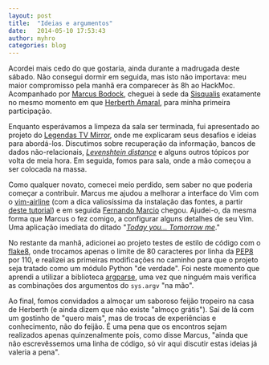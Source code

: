 ```yaml
---
layout: post
title:  "Ideias e argumentos"
date:   2014-05-10 17:53:43
author: myhro
categories: blog
---
```


Acordei mais cedo do que gostaria, ainda durante a madrugada deste sábado. Não consegui dormir em seguida, mas isto não importava: meu maior compromisso pela manhã era comparecer às 8h ao HackMoc. Acompanhado por [Marcus Bodock][mbodock], cheguei à sede da [Sisqualis][sisqualis] exatamente no mesmo momento em que [Herberth Amaral][bertoca], para minha primeira participação.

Enquanto esperávamos a limpeza da sala ser terminada, fui apresentado ao projeto do [Legendas TV Mirror][ltvmirror], onde me explicaram seus desafios e ideias para abordá-los. Discutimos sobre recuperação da informação, bancos de dados não-relacionais, [_Levenshtein distance_][levenshtein] e alguns outros tópicos por volta de meia hora. Em seguida, fomos para sala, onde a mão começou a ser colocada na massa.

Como qualquer novato, comecei meio perdido, sem saber no que poderia começar a contribuir. Marcus me ajudou a melhorar a interface do Vim com o [vim-airline][vim-airline] (com a dica valiosíssima da instalação das fontes, a partir [deste tutorial][powerline-font-tutorial]) e em seguida [Fernando Marcio][fernando] chegou. Ajudei-o, da mesma forma que Marcus o fez comigo, a configurar alguns detalhes de seu Vim. Uma aplicação imediata do ditado "[_Today you... Tomorrow me_][todayyou-tomorrowme]."

No restante da manhã, adicionei ao projeto testes de estilo de código com o [flake8][flake8], onde trocamos apenas o limite de 80 caracteres por linha da [PEP8][pep8] por 110, e realizei as primeiras modificações no caminho para que o projeto seja tratado como um módulo Python "de verdade". Foi neste momento que aprendi a utilizar a biblioteca [argparse][argparse], uma vez que ninguém mais verifica as combinações dos argumentos do `sys.argv` "na mão".

Ao final, fomos convidados a almoçar um saboroso feijão tropeiro na casa de Herberth (e ainda dizem que não existe "almoço grátis"). Saí de lá com um gostinho de "quero mais", mas de trocas de experiências e conhecimento, não do feijão. É uma pena que os encontros sejam realizados apenas quinzenalmente pois, como disse Marcus, "ainda que não escrevêssemos uma linha de código, só vir aqui discutir estas ideias já valeria a pena".


[argparse]: https://docs.python.org/2/howto/argparse.html
[bertoca]: https://github.com/herberthamaral
[fernando]: https://github.com/fernandomrm
[flake8]: https://flake8.readthedocs.org/
[levenshtein]: https://en.wikipedia.org/wiki/Levenshtein_distance
[ltvmirror]: https://github.com/HackMoc/legendastvmirror
[mbodock]: https://github.com/mbodock
[pep8]: http://legacy.python.org/dev/peps/pep-0008/
[powerline-font-tutorial]: http://powerline.readthedocs.org/en/latest/installation/linux.html#fontconfig
[sisqualis]: http://sisqualis.com.br/
[todayyou-tomorrowme]: http://www.reddit.com/r/AskReddit/comments/elal2/have_you_ever_picked_up_a_hitchhiker/c18z0z2
[vim-airline]: https://github.com/bling/vim-airline
